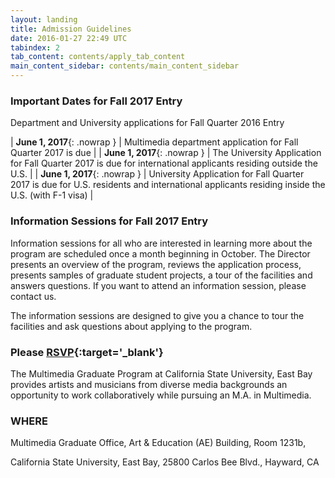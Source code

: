 ```yaml
---
layout: landing
title: Admission Guidelines
date: 2016-01-27 22:49 UTC
tabindex: 2
tab_content: contents/apply_tab_content
main_content_sidebar: contents/main_content_sidebar
---
```

### Important Dates for Fall 2017 Entry

Department and University applications for Fall Quarter 2016 Entry

| **June 1, 2017**{: .nowrap } | Multimedia department application for Fall Quarter 2017 is due |
| **June 1, 2017**{: .nowrap } | The University Application for Fall Quarter 2017 is due for international applicants residing outside the U.S. |
| **June 1, 2017**{: .nowrap } | University Application for Fall Quarter 2017 is due for U.S. residents and international applicants residing inside the U.S. (with F-1 visa) |

### Information Sessions for Fall 2017 Entry

Information sessions for all who are interested in learning more about the program are scheduled once a month beginning in October. The Director presents an overview of the program, reviews the application process, presents samples of graduate student projects, a tour of the facilities and answers questions. If you want to attend an information session, please contact us.


The information sessions are designed to give you a chance to tour the facilities and ask questions about applying to the program.
### Please [RSVP](https://www.eventbrite.com/e/multimedia-graduate-program-info-session-tickets-20479142667){:target='_blank'}


The Multimedia Graduate Program at California State University, East Bay provides artists and musicians from diverse media backgrounds an opportunity to work collaboratively while pursuing an M.A. in Multimedia.


### WHERE
Multimedia Graduate Office, Art & Education (AE) Building, Room 1231b,

California State University, East Bay, 25800 Carlos Bee Blvd., Hayward, CA
